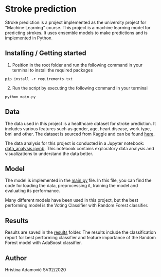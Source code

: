 # Stroke prediction

Stroke prediction is a project implemented as the university project for "Machine Learning" course. 
This project is a machine learning model for predicting strokes. 
It uses ensemble models to make predictions and is implemented in Python. 

## Installing / Getting started

1. Position in the root folder and run the following command in your terminal to install the required packages
   
```shell
pip install -r requirements.txt
```

2. Run the script by executing the following command in your terminal

```shell
python main.py
```

## Data

The data used in this project is a healthcare dataset for stroke prediction. 
It includes various features such as gender, age, heart disease, work type, bmi and other.
The dataset is sourced from Kaggle and can be found [here](https://www.kaggle.com/datasets/fedesoriano/stroke-prediction-dataset).

The data analysis for this project is conducted in a Jupyter notebook: [data_analysis.ipynb](./data_analysis.ipynb).
This notebook contains exploratory data analysis and visualizations to understand 
the data better.

## Model

The model is implemented in the [main.py](./main.py) file. In this file, you can find the code for loading the data,
preprocessing it, training the model and evaluating its performance.

Many different models have been used in this project, but the best performing model is the Voting Classifier with Random Forest classifier.

## Results

Results are saved in the [results](./results) folder. The results include the classification report for best performing classifier and feature importance 
of the Random Forest model with AdaBoost classifier.
## Author

Hristina Adamović SV32/2020


